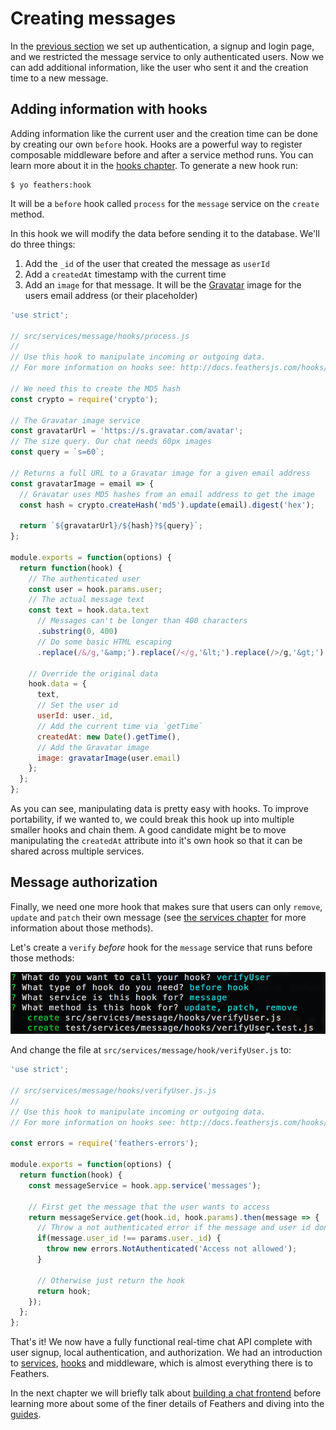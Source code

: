 # Creating messages

In the [previous section](./user-management.md) we set up authentication, a signup and login page, and we restricted the message service to only authenticated users. Now we can add additional information, like the user who sent it and the creation time to a new message.

## Adding information with hooks

Adding information like the current user and the creation time can be done by creating our own `before` hook. Hooks are a powerful way to register composable middleware before and after a service method runs. You can learn more about it in the [hooks chapter](../hooks/readme.md). To generate a new hook run:

```
$ yo feathers:hook
```

It will be a `before` hook called `process` for the `message` service on the `create` method.

In this hook we will modify the data before sending it to the database. We'll do three things:

1. Add the `_id` of the user that created the message as `userId`
2. Add a `createdAt` timestamp with the current time
3. Add an `image` for that message. It will be the [Gravatar](http://en.gravatar.com/) image for the users email address (or their placeholder)


```js
'use strict';

// src/services/message/hooks/process.js
// 
// Use this hook to manipulate incoming or outgoing data.
// For more information on hooks see: http://docs.feathersjs.com/hooks/readme.html

// We need this to create the MD5 hash
const crypto = require('crypto');

// The Gravatar image service
const gravatarUrl = 'https://s.gravatar.com/avatar';
// The size query. Our chat needs 60px images
const query = `s=60`;

// Returns a full URL to a Gravatar image for a given email address
const gravatarImage = email => {
  // Gravatar uses MD5 hashes from an email address to get the image
  const hash = crypto.createHash('md5').update(email).digest('hex');
  
  return `${gravatarUrl}/${hash}?${query}`;
};

module.exports = function(options) {
  return function(hook) {
    // The authenticated user
    const user = hook.params.user;
    // The actual message text
    const text = hook.data.text
      // Messages can't be longer than 400 characters
      .substring(0, 400)
      // Do some basic HTML escaping
      .replace(/&/g,'&amp;').replace(/</g,'&lt;').replace(/>/g,'&gt;');

    // Override the original data
    hook.data = {
      text,
      // Set the user id
      userId: user._id,
      // Add the current time via `getTime`
      createdAt: new Date().getTime(),
      // Add the Gravatar image
      image: gravatarImage(user.email)
    };
  };
};
```

As you can see, manipulating data is pretty easy with hooks. To improve portability, if we wanted to, we could break this hook up into multiple smaller hooks and chain them. A good candidate might be to move manipulating the `createdAt` attribute into it's own hook so that it can be shared across multiple services.

## Message authorization

Finally, we need one more hook that makes sure that users can only `remove`, `update` and `patch` their own message (see [the services chapter](../services/readme.md) for more information about those methods).

Let's create a `verify` *before* hook for the `message` service that runs before those methods:

![verifyUser Hook](./assets/verifyuser.png)

And change the file at `src/services/message/hook/verifyUser.js` to:

```js
'use strict';

// src/services/message/hooks/verifyUser.js.js
// 
// Use this hook to manipulate incoming or outgoing data.
// For more information on hooks see: http://docs.feathersjs.com/hooks/readme.html

const errors = require('feathers-errors');

module.exports = function(options) {
  return function(hook) {
    const messageService = hook.app.service('messages');
    
    // First get the message that the user wants to access
    return messageService.get(hook.id, hook.params).then(message => {
      // Throw a not authenticated error if the message and user id don't match
      if(message.user_id !== params.user._id) {
        throw new errors.NotAuthenticated('Access not allowed');
      }
      
      // Otherwise just return the hook
      return hook;
    });
  };
};
```

That's it! We now have a fully functional real-time chat API complete with user signup, local authentication, and authorization. We had an introduction to [services](../services/readme.md), [hooks](../hooks/readme.md) and middleware, which is almost everything there is to Feathers.

In the next chapter we will briefly talk about [building a chat frontend](frontend.md) before learning more about some of the finer details of Feathers and diving into the [guides](../guides/readme.md).
